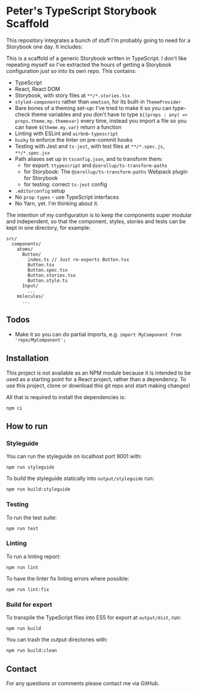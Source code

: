 # Peter's TypeScript Storybook Scaffold

This repository integrates a bunch of stuff I'm probably going to need for a Storybook one day. It includes:

This is a scaffold of a generic Storybook written in TypeScript. I don't like repeating myself so I've extracted the hours of getting a Storybook configuration *just so* into its own repo. This contains:

* TypeScript
* React, React DOM
* Storybook, with story files at `**/*.stories.tsx`
* `styled-components` rather than `emotion`, for its built-in `ThemeProvider`
* Bare bones of a theming set-up: I've tried to make it so you can type-check theme variables
  and you don't have to type `${(props : any) => props.theme.my.themevar}` every time, instead
  you import a file so you can have `${theme.my.var}` return a function
* Linting with ESLint and `airbnb-typescript`
* `husky` to enforce the linter on pre-commit hooks
* Testing with Jest and `ts-jest`, with test files at `**/*.spec.js`, `**/*.spec.jsx`
* Path aliases set up in `tsconfig.json`, and to transform them:
  * for export: `ttypescript` and `@zerollup/ts-transform-paths`
  * for Storybook: The `@zerollup/ts-transform-paths` Webpack plugin for Storybook
  * for testing: correct `ts-jest` config
* `.editorconfig` setup
* No `prop-types` - use TypeScript interfaces
* No Yarn, yet. I'm thinking about it.

The intention of my configuration is to keep the components super modular and independent, so that the component, styles, stories and tests can be kept in one directory, for example:

    src/
      components/
        atoms/
          Button/
            index.ts // Just re-exports Button.tsx
            Button.tsx
            Button.spec.tsx
            Button.stories.tsx
            Button.style.ts
          Input/
            ...
        molecules/
          ...

## Todos

* Make it so you can do partial imports, e.g. `import MyComponent from 'repo/MyComponent';`

## Installation

This project is not available as an NPM module because it is intended to be used as a starting point for a React project, rather than a dependency. To use this project, clone or download this git repo and start making changes!

All that is required to install the dependencies is:

    npm ci

## How to run

### Styleguide

You can run the styleguide on localhost port 9001 with:

    npm run styleguide

To build the styleguide statically into `output/styleguide` run:

    npm run build:styleguide

### Testing

To run the test suite:

    npm run test

### Linting

To run a linting report:

    npm run lint

To have the linter fix linting errors where possible:

    npm run lint:fix

### Build for export

To transpile the TypeScript files into ES5 for export at `output/dist`, run:

    npm run build

You can trash the output directories with:

    npm run build:clean

## Contact

For any questions or comments please contact me via GitHub.
